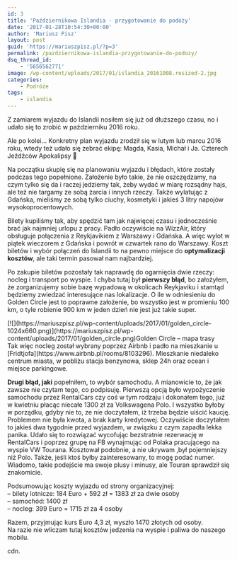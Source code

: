 ```yaml
---
id: 3
title: 'Październikowa Islandia - przygotowanie do podóży'
date: '2017-01-28T10:54:30+00:00'
author: 'Mariusz Pisz'
layout: post
guid: 'https://mariuszpisz.pl/?p=3'
permalink: /pazdziernikowa-islandia-przygotowanie-do-podozy/
dsq_thread_id:
    - '5656562771'
image: /wp-content/uploads/2017/01/islandia_20161008.resized-2.jpg
categories:
    - Podróże
tags:
    - islandia
---
```


Z zamiarem wyjazdu do Islandii nosiłem się już od dłuższego czasu, no i udało się to zrobić w październiku 2016 roku.

Ale po kolei… Konkretny plan wyjazdu zrodził się w lutym lub marcu 2016 roku, wtedy też udało się zebrać ekipę: Magda, Kasia, Michał i Ja. Czterech Jeźdźców Apokalipsy 🙂

Na początku skupię się na planowaniu wyjazdu i błędach, które zostały podczas tego popełnione. Założenie było takie, że nie oszczędzamy, na czym tylko się da i raczej jedziemy tak, żeby wydać w miarę rozsądny hajs, ale też nie targamy ze sobą żarcia i innych rzeczy. Także wylatując z Gdańska, mieliśmy ze sobą tylko ciuchy, kosmetyki i jakieś 3 litry napojów wysokoprocentowych.

Bilety kupiliśmy tak, aby spędzić tam jak najwięcej czasu i jednocześnie brać jak najmniej urlopu z pracy. Padło oczywiście na WizzAir, który obsługuje połączenia z Reykjavikiem z Warszawy i Gdańska. A więc wylot w piątek wieczorem z Gdańska i powrót w czwartek rano do Warszawy. Koszt biletów i wybór połączeń do Islandii to na pewno miejsce do **optymalizacji kosztów**, ale taki termin pasował nam najbardziej.

Po zakupie biletów pozostały tak naprawdę do ogarnięcia dwie rzeczy: nocleg i transport po wyspie. I chyba tutaj był **pierwszy błąd**, bo założyłem, że zorganizujemy sobie bazę wypadową w okolicach Reykjaviku i stamtąd będziemy zwiedzać interesujące nas lokalizacje. O ile w odniesieniu do Golden Circle jest to poprawne założenie, bo wszystko jest w promieniu 100 km, o tyle robienie 900 km w jeden dzień nie jest już takie super.

<div class="wp-caption aligncenter" id="attachment_31" style="width: 535px">[![](https://mariuszpisz.pl/wp-content/uploads/2017/01/golden_circle-1024x660.png)](https://mariuszpisz.pl/wp-content/uploads/2017/01/golden_circle.png)Golden Circle – mapa trasy

</div>Tak więc nocleg został wybrany poprzez Airbnb i padło na mieszkanie u [Fridtjofa](https://www.airbnb.pl/rooms/8103296). Mieszkanie niedaleko centrum miasta, w pobliżu stacja benzynowa, sklep 24h oraz ocean i miejsce parkingowe.

**Drugi błąd, jaki** popełniłem, to wybór samochodu. A mianowicie to, że jak zawsze nie czytam tego, co podpisuję. Pierwszą opcją było wypożyczenie samochodu przez RentalCars czy coś w tym rodzaju i dokonałem tego, już w kwietniu płacąc niecałe 1300 zł za Volkswagena Polo. I wszystko byłoby w porządku, gdyby nie to, ze nie doczytałem, iż trzeba będzie uiścić kaucję. Problemem nie była kwota, a brak karty kredytowej. Oczywiście doczytałem to jakieś dwa tygodnie przed wyjazdem, w związku z czym zapadła lekka panika. Udało się to rozwiązać wycofując bezstratnie rezerwację w RentalCars i poprzez grupę na FB wynajmując od Polaka pracującego na wyspie VW Tourana. Kosztował podobnie, a nie ukrywam ,był pojemniejszy niż Polo. Także, jeśli ktoś byłby zainteresowany, to mogę podać numer. Wiadomo, takie podejście ma swoje plusy i minusy, ale Touran sprawdził się znakomicie.

Podsumowując koszty wyjazdu od strony organizacyjnej:  
– bilety lotnicze: 184 Euro + 592 zł = 1383 zł za dwie osoby  
– samochód: 1400 zł  
– nocleg: 399 Euro = 1715 zł za 4 osoby

Razem, przyjmując kurs Euro 4,3 zł, wyszło 1470 złotych od osoby.  
Na razie nie wliczam tutaj kosztów jedzenia na wyspie i paliwa do naszego mobilu.

cdn.